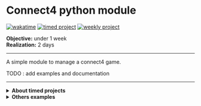 # Connect4 python module

[![wakatime](https://wakatime.com/badge/github/AiroPi/connect4-python-module.svg)](https://wakatime.com/badge/github/AiroPi/connect4-python-module)
[![timed project](https://img.shields.io/badge/dynamic/json?color=blueviolet&label=%23&prefix=timedproject%20%3A%20&query=total_count&url=https%3A%2F%2Fapi.github.com%2Fsearch%2Frepositories%3Fq%3D%2523timedproject%2Buser%3AAiroPi)](https://github.com/AiroPi?tab=repositories&q=%23timedproject)
[![weekly project](https://img.shields.io/badge/dynamic/json?color=blueviolet&label=%23&prefix=weeklyproject%20%3A%20&query=total_count&url=https%3A%2F%2Fapi.github.com%2Fsearch%2Frepositories%3Fq%3D%2523weeklyproject%2Buser%3AAiroPi)](https://github.com/AiroPi?tab=repositories&q=%23weeklyproject)

**Objective:** under 1 week  
**Realization:** 2 days

---
A simple module to manage a connect4 game.

TODO : add examples and documentation

---
<details>
  <summary><b>About timed projects</b></summary>
  
  A [timed project](https://github.com/AiroPi?tab=repositories&q=%23timedproject&type=&language=&sort=) is a project idea that I have to realize under a time I defined. It is a challenge for me to respect the time.  
</details>
<details>
  <summary><b>Others examples</b></summary>

[![timed project](https://img.shields.io/badge/dynamic/json?color=blueviolet&label=%23&prefix=timedproject%20%3A%20&query=total_count&url=https%3A%2F%2Fapi.github.com%2Fsearch%2Frepositories%3Fq%3D%2523timedproject%2Buser%3AAiroPi)](https://github.com/AiroPi?tab=repositories&q=%23timedproject)
[![hourly project](https://img.shields.io/badge/dynamic/json?color=blueviolet&label=%23&prefix=hourlyproject%20%3A%20&query=total_count&url=https%3A%2F%2Fapi.github.com%2Fsearch%2Frepositories%3Fq%3D%2523hourlyproject%2Buser%3AAiroPi)](https://github.com/AiroPi?tab=repositories&q=%23hourlyproject)
[![daily project](https://img.shields.io/badge/dynamic/json?color=blueviolet&label=%23&prefix=dailyproject%20%3A%20&query=total_count&url=https%3A%2F%2Fapi.github.com%2Fsearch%2Frepositories%3Fq%3D%2523dailyproject%2Buser%3AAiroPi)](https://github.com/AiroPi?tab=repositories&q=%23dailyproject)
[![weekly project](https://img.shields.io/badge/dynamic/json?color=blueviolet&label=%23&prefix=weeklyproject%20%3A%20&query=total_count&url=https%3A%2F%2Fapi.github.com%2Fsearch%2Frepositories%3Fq%3D%2523weeklyproject%2Buser%3AAiroPi)](https://github.com/AiroPi?tab=repositories&q=%23weeklyproject)
[![monthly project](https://img.shields.io/badge/dynamic/json?color=blueviolet&label=%23&prefix=monthlyproject%20%3A%20&query=total_count&url=https%3A%2F%2Fapi.github.com%2Fsearch%2Frepositories%3Fq%3D%2523monthlyproject%2Buser%3AAiroPi)](https://github.com/AiroPi?tab=repositories&q=%23monthlyproject)
</details>
